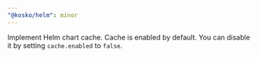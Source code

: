 ```yaml
---
"@kosko/helm": minor
---
```


Implement Helm chart cache. Cache is enabled by default. You can disable it by setting `cache.enabled` to `false`.
